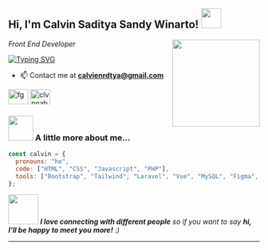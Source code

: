 <h2> Hi, I'm Calvin Saditya Sandy Winarto! <img src="https://media.giphy.com/media/42tS2cfBtj8Y/giphy.gif" width="40"></h2>
<img align='right' src="https://media.giphy.com/media/fAcQ7d1Hnx2XlY6SMe/giphy.gif" width="175">
<p><em>Front End Developer
</em></p>

<a href="https://git.io/typing-svg"><img src="https://readme-typing-svg.demolab.com?font=Fira+Code&pause=1000&width=435&lines=Welcome+to+My+Profile+Github;Specializing+in+Frontend+Developer.;Open+for+Web+Development+cooperation;+Contact+me+at+calvienrdtya%40gmail.com;Thank+You,+Nice+To+Meet+You" alt="Typing SVG" /></a>

- 📫 Contact me at **calvienrdtya@gmail.com**
<p align="left">
<a href="https://linkedin.com/in/calvinrdtya" target="blank"><img align="center" src="https://raw.githubusercontent.com/rahuldkjain/github-profile-readme-generator/master/src/images/icons/Social/linked-in-alt.svg" alt="fg" height="30" width="40" /></a>
<a href="https://instagram.com/clvnnable" target="blank"><img align="center" src="https://raw.githubusercontent.com/rahuldkjain/github-profile-readme-generator/master/src/images/icons/Social/instagram.svg" alt="clvnnable" height="30" width="40" /></a>
</p>


### <img src="https://media.giphy.com/media/VgCDAzcKvsR6OM0uWg/giphy.gif" width="50"> A little more about me...  

```javascript
const calvin = {
  pronouns: "he",
  code: ["HTML", "CSS", "Javascript", "PHP"],
  tools: ["Bootstrap", "Tailwind", "Laravel", "Vue", "MySQL", "Figma", "Postman"]
};

```

<img src="https://media.giphy.com/media/LnQjpWaON8nhr21vNW/giphy.gif" width="60"> <em><b>I love connecting with different people</b> so if you want to say <b>hi, I'll be happy to meet you more!</b> :)</em>

---

